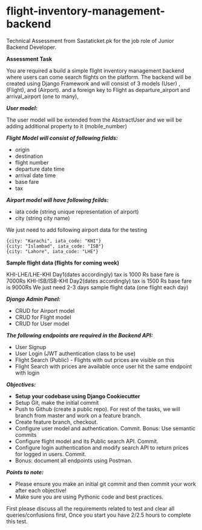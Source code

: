 # flight-inventory-management-backend
Technical Assessment from Sastaticket.pk for the job role of Junior Backend Developer.

**Assessment Task**

You are required a build a simple flight inventory management backend where users can come search flights on the platform. The backend will be created using Django Framework and will consist of 3 models
(User) , (Flight), and  (Airport). and a foreign key to Flight as departure_airport and arrival_airport (one to many),


***User model:***

The user model will be extended from the AbstractUser and we will be adding additional property to it (mobile_number)

***Flight Model will consist of following fields:***
- origin
- destination
- flight number
- departure date time
- arrival date time
- base fare
- tax

***Airport model will have following feilds:***
- iata code (string unique representation of airport)
- city (string city name)

We just need to add following airport data for the testing

```
{city: "Karachi", iata_code: "KHI"}
{city: "Islambad", iata_code: "ISB"}
{city: "Lahore", iata_code: "LHE"}
```

**Sample flight data (flights for coming week)**

KHI-LHE/LHE-KHI Day1(dates accordingly) tax is 1000 Rs base fare is 7000Rs
KHI-ISB/ISB-KHI Day2(dates accordingly) tax is 1500 Rs base fare is 9000Rs
We just need 2-3 days sample flight data (one flight each day)

***Django Admin Panel:*** 
* CRUD for Airport model
* CRUD for Flight model
* CRUD for User model

***The following endpoints are required in the Backend API:***
* User Signup
* User Login (JWT authentication class to be use)
* Flight Search (Public) - Flights with out prices are visible on this
* Flight Search with prices are available once user hit the same endpoint with login


***Objectives:***
* **Setup your codebase using Django Cookiecutter**
* Setup Git, make the initial commit
* Push to Github (create a public repo). For rest of the tasks, we will branch from master and work on a feature branch.
* Create feature branch, checkout.
* Configure user model and authentication. Commit. Bonus: Use semantic commits
* Configure flight model and its Public search API. Commit.
* Configure login authentication and modify search API to return prices for logged in users. Commit.
* Bonus: document all endpoints using Postman.


***Points to note:***
* Please ensure you make an initial git commit and then commit your work after each objective!
* Make sure you are using Pythonic code and best practices.



First please discuss all the requirements related to test and clear all queries/confusions first, Once you start you have 2/2.5 hours to complete this test.
